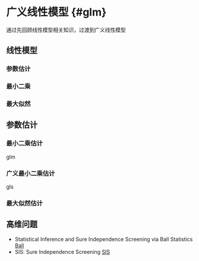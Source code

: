 
# 广义线性模型 {#glm}

通过先回顾线性模型相关知识，过渡到广义线性模型


## 线性模型

### 参数估计


### 最小二乘


### 最大似然


## 参数估计

### 最小二乘估计

glm

### 广义最小二乘估计

gls

### 最大似然估计



## 高维问题

- Statistical Inference and Sure Independence Screening via Ball Statistics [Ball](https://github.com/Mamba413/Ball)
- SIS: Sure Independence Screening [SIS](https://mirrors.tuna.tsinghua.edu.cn/CRAN/web/packages/SIS/index.html)
